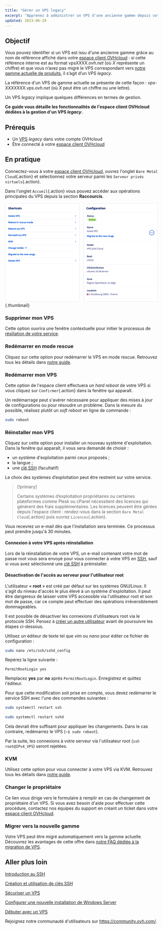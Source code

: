 ```yaml
---
title: "Gérer un VPS legacy"
excerpt: "Apprenez à administrer un VPS d'une ancienne gamme depuis votre espace client OVHcloud"
updated: 2023-06-29
---
```


## Objectif

Vous pouvez identifier si un VPS est issu d'une ancienne gamme grâce au nom de référence affiché dans votre [espace client OVHcloud](https://ca.ovh.com/auth/?action=gotomanager&from=https://www.ovh.com/ca/fr/&ovhSubsidiary=qc) : si cette référence interne est au format *vpsXXXX.ovh.net* (où *X* représente un chiffre) et que vous n’avez pas migré le VPS correspondant vers [notre gamme actuelle de produits](https://www.ovhcloud.com/fr-ca/vps/), il s’agit d’un VPS *legacy*. 

La référence d'un VPS de gamme actuelle se présente de cette façon : *vps-XXXXXXX.vps.ovh.net* (où *X* peut être un chiffre ou une lettre).

Un VPS *legacy* implique quelques différences en termes de gestion.

**Ce guide vous détaille les fonctionnalités de l'espace client OVHcloud dédiées à la gestion d'un VPS *legacy*.**

## Prérequis

- Un [VPS](https://www.ovhcloud.com/fr-ca/vps/) *legacy* dans votre compte OVHcloud
- Être connecté à votre [espace client OVHcloud](https://ca.ovh.com/auth/?action=gotomanager&from=https://www.ovh.com/ca/fr/&ovhSubsidiary=qc)

## En pratique

Connectez-vous à votre [espace client OVHcloud](https://ca.ovh.com/auth/?action=gotomanager&from=https://www.ovh.com/ca/fr/&ovhSubsidiary=qc), ouvrez l'onglet `Bare Metal Cloud`{.action} et sélectionnez votre serveur parmi les `Serveur privés virtuels`{.action}.

Dans l'onglet `Accueil`{.action} vous pouvez accéder aux opérations principales du VPS depuis la section **Raccourcis**.

![controlpanel](images/legacy_vps_1.png){.thumbnail}

### Supprimer mon VPS

Cette option ouvrira une fenêtre contextuelle pour initier le processus de [résiliation de votre service](/pages/account_and_service_management/managing_billing_payments_and_services/how_to_cancel_services).

### Redémarrer en mode rescue

Cliquez sur cette option pour redémarrer le VPS en mode rescue. Retrouvez tous les détails dans [notre guide](/pages/bare_metal_cloud/virtual_private_servers/rescue).

### Redémarrer mon VPS

Cette option de l'espace client effectuera un *hard reboot* de votre VPS si vous cliquez sur `Confirmer`{.action} dans la fenêtre qui apparaît.

Un redémarrage peut s'avérer nécessaire pour appliquer des mises à jour de configurations ou pour résoudre un problème. Dans la mesure du possible, réalisez plutôt un *soft reboot* en ligne de commande :

```bash
sudo reboot
```

### Réinstaller mon VPS

Cliquez sur cette option pour installer un nouveau système d'exploitation. Dans la fenêtre qui apparaît, il vous sera demandé de choisir :

- un système d'exploitation parmi ceux proposés ;
- la langue ;
- une [clé SSH](/pages/bare_metal_cloud/dedicated_servers/creating-ssh-keys-dedicated) (facultatif)

Le choix des systèmes d’exploitation peut être restreint sur votre service.

> [!primary]
>
> Certains systèmes d’exploitation propriétaires ou certaines plateformes comme Plesk ou cPanel nécessitent des licences qui génèrent des frais supplémentaires. Les licences peuvent être gérées depuis l'espace client : rendez-vous dans la section `Bare Metal Cloud`{.action} puis ouvrez `Licences`{.action}.

Vous recevrez un e-mail dès que l'installation sera terminée. Ce processus peut prendre jusqu'à 30 minutes.

#### Connexion à votre VPS après réinstallation

Lors de la réinstallation de votre VPS, un e-mail contenant votre mot de passe root vous sera envoyé pour vous connecter à votre VPS en [SSH](/pages/bare_metal_cloud/dedicated_servers/ssh_introduction), sauf si vous avez sélectionné une [clé SSH](/pages/bare_metal_cloud/dedicated_servers/creating-ssh-keys-dedicated) à préinstaller.

#### Désactivation de l'accès au serveur pour l'utilisateur root

L'utilisateur « **root** » est créé par défaut sur les systèmes GNU/Linux. Il s'agit du niveau d'accès le plus élevé à un système d'exploitation. Il peut être dangereux de laisser votre VPS accessible via l'utilisateur root et son mot de passe, car ce compte peut effectuer des opérations irréversiblement dommageables.

Il est possible de désactiver les connexions d'utilisateurs root via le protocole SSH. Pensez à [créer un autre utilisateur](/pages/cloud/vps/secure_your_vps#createuser) avant de poursuivre les étapes ci-dessous.

Utilisez un éditeur de texte tel que *vim* ou *nano* pour éditer ce fichier de configuration :

```bash
sudo nano /etc/ssh/sshd_config
```

Repérez la ligne suivante :

```console
PermitRootLogin yes 
```

Remplacez **yes** par **no** après `PermitRootLogin`. Enregistrez et quittez l'éditeur.

Pour que cette modification soit prise en compte, vous devez redémarrer le service SSH avec l'une des commandes suivantes :

```bash
sudo systemctl restart ssh
```

```bash
sudo systemctl restart sshd
```

Cela devrait être suffisant pour appliquer les changements. Dans le cas contraire, redémarrez le VPS (`~$ sudo reboot`).

Par la suite, les connexions à votre serveur via l'utilisateur root (`ssh root@IPv4_VPS`) seront rejetées.

### KVM

Utilisez cette option pour vous connecter à votre VPS via KVM. Retrouvez tous les détails dans [notre guide](/pages/bare_metal_cloud/virtual_private_servers/using_kvm_for_vps).

### Changer le propriétaire

Ce lien vous dirige vers le formulaire à remplir en cas de changement de propriétaire d'un VPS. Si vous avez besoin d'aide pour effectuer cette procédure, contactez nos équipes du support en créant un ticket dans votre [espace client OVHcloud](https://ca.ovh.com/auth/?action=gotomanager&from=https://www.ovh.com/ca/fr/&ovhSubsidiary=qc).

### Migrer vers la nouvelle gamme

Votre VPS peut être migré automatiquement vers la gamme actuelle. Découvrez les avantages de cette offre dans [notre FAQ dédiée à la migration de VPS](https://www.ovhcloud.com/fr-ca/vps/vps-offer-migration/).

## Aller plus loin

[Introduction au SSH](/pages/bare_metal_cloud/dedicated_servers/ssh_introduction)

[Création et utilisation de clés SSH](/pages/bare_metal_cloud/dedicated_servers/creating-ssh-keys-dedicated)

[Sécuriser un VPS](/pages/bare_metal_cloud/virtual_private_servers/secure_your_vps)

[Configurer une nouvelle installation de Windows Server](/pages/bare_metal_cloud/virtual_private_servers/windows_first_config)

[Débuter avec un VPS](/pages/bare_metal_cloud/virtual_private_servers/starting_with_a_vps)

Rejoignez notre communauté d'utilisateurs sur <https://community.ovh.com/>.
